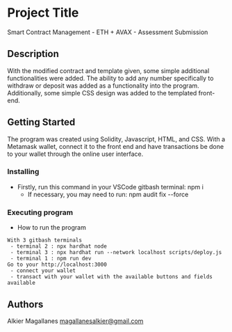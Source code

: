# Project Title

Smart Contract Management - ETH + AVAX - Assessment Submission

## Description

With the modified contract and template given, some simple additional functionalities were added. 
The ability to add any number specifically to withdraw or deposit was added as a functionality into the
program. Additionally, some simple CSS design was added to the templated front-end.

## Getting Started

The program was created using Solidity, Javascript, HTML, and CSS. 
With a Metamask wallet, connect it to the front end and have transactions be done to your wallet
through the online user interface.

### Installing

* Firstly, run this command in your VSCode gitbash terminal: npm i
   - If necessary, you may need to run: npm audit fix --force


### Executing program

* How to run the program
```
With 3 gitbash terminals
 - terminal 2 : npx hardhat node
 - terminal 3 : npx hardhat run --network localhost scripts/deploy.js
 - terminal 1 : npm run dev
Go to your http://localhost:3000
 - connect your wallet
 - transact with your wallet with the available buttons and fields available
```

## Authors

Alkier Magallanes
magallanesalkier@gmail.com


